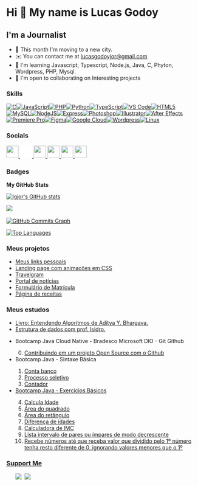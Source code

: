 Hi 👋 My name is Lucas Godoy
============================

I'm a Journalist
----------

* 🚌  This month I'm moving to a new city.
* ✉️  You can contact me at [lucasgodoyjor@gmail.com](mailto:lucasgodoyjor@gmail.com)
* 🧠  I'm learning Javascript, Typescript, Node.js, Java, C, Phyton, Wordpress, PHP, Mysql.
* 🤝  I'm open to collaborating on Interesting projects

### Skills

<p align="left">

<a href="https://docs.microsoft.com/en-us/cpp/?view=msvc-170" target="_blank" rel="noreferrer"><img src="https://raw.githubusercontent.com/danielcranney/readme-generator/main/public/icons/skills/c-colored.svg" width="36" height="36" alt="C" /></a><a href="https://developer.mozilla.org/en-US/docs/Web/JavaScript" target="_blank" rel="noreferrer"><img src="https://raw.githubusercontent.com/danielcranney/readme-generator/main/public/icons/skills/javascript-colored.svg" width="36" height="36" alt="JavaScript" /></a><a href="https://www.php.net/" target="_blank" rel="noreferrer"><img src="https://raw.githubusercontent.com/danielcranney/readme-generator/main/public/icons/skills/php-colored.svg" width="36" height="36" alt="PHP" /></a><a href="https://www.python.org/" target="_blank" rel="noreferrer"><img src="https://raw.githubusercontent.com/danielcranney/readme-generator/main/public/icons/skills/python-colored.svg" width="36" height="36" alt="Python" /></a><a href="https://www.typescriptlang.org/" target="_blank" rel="noreferrer"><img src="https://raw.githubusercontent.com/danielcranney/readme-generator/main/public/icons/skills/typescript-colored.svg" width="36" height="36" alt="TypeScript" /></a><a href="https://code.visualstudio.com/" target="_blank" rel="noreferrer"><img src="https://raw.githubusercontent.com/danielcranney/readme-generator/main/public/icons/skills/visualstudiocode.svg" width="36" height="36" alt="VS Code" /></a><a href="https://developer.mozilla.org/en-US/docs/Glossary/HTML5" target="_blank" rel="noreferrer"><img src="https://raw.githubusercontent.com/danielcranney/readme-generator/main/public/icons/skills/html5-colored.svg" width="36" height="36" alt="HTML5" /></a><a href="https://www.mysql.com/" target="_blank" rel="noreferrer"><img src="https://raw.githubusercontent.com/danielcranney/readme-generator/main/public/icons/skills/mysql-colored.svg" width="36" height="36" alt="MySQL" /></a><a href="https://nodejs.org/en/" target="_blank" rel="noreferrer"><img src="https://raw.githubusercontent.com/danielcranney/readme-generator/main/public/icons/skills/nodejs-colored.svg" width="36" height="36" alt="NodeJS" /></a><a href="https://expressjs.com/" target="_blank" rel="noreferrer"><img src="https://raw.githubusercontent.com/danielcranney/readme-generator/main/public/icons/skills/express-colored.svg" width="36" height="36" alt="Express" /></a><a href="https://www.adobe.com/uk/products/photoshop.html" target="_blank" rel="noreferrer"><img src="https://raw.githubusercontent.com/danielcranney/readme-generator/main/public/icons/skills/photoshop-colored.svg" width="36" height="36" alt="Photoshop" /></a><a href="https://www.adobe.com/uk/products/illustrator.html" target="_blank" rel="noreferrer"><img src="https://raw.githubusercontent.com/danielcranney/readme-generator/main/public/icons/skills/illustrator-colored.svg" width="36" height="36" alt="Illustrator" /></a><a href="https://www.adobe.com/uk/products/aftereffects.html" target="_blank" rel="noreferrer"><img src="https://raw.githubusercontent.com/danielcranney/readme-generator/main/public/icons/skills/aftereffects-colored.svg" width="36" height="36" alt="After Effects" /></a><a href="https://www.adobe.com/uk/products/premiere.html" target="_blank" rel="noreferrer"><img src="https://raw.githubusercontent.com/danielcranney/readme-generator/main/public/icons/skills/premierepro-colored.svg" width="36" height="36" alt="Premiere Pro" /></a><a href="https://www.figma.com/" target="_blank" rel="noreferrer"><img src="https://raw.githubusercontent.com/danielcranney/readme-generator/main/public/icons/skills/figma-colored.svg" width="36" height="36" alt="Figma" /></a><a href="https://cloud.google.com/" target="_blank" rel="noreferrer"><img src="https://raw.githubusercontent.com/danielcranney/readme-generator/main/public/icons/skills/googlecloud-colored.svg" width="36" height="36" alt="Google Cloud" /></a><a href="https://wordpress.com" target="_blank" rel="noreferrer"><img src="https://raw.githubusercontent.com/danielcranney/readme-generator/main/public/icons/skills/wordpress-colored.svg" width="36" height="36" alt="Wordpress" /></a><a href="https://www.linux.org" target="_blank" rel="noreferrer"><img src="https://raw.githubusercontent.com/danielcranney/readme-generator/main/public/icons/skills/linux-colored.svg" width="36" height="36" alt="Linux" /></a>
</p>

### Socials

<p align="left"><a href="https://www.linkedin.com/in/lucasgch/" target="_blank" rel="noreferrer"> <picture> <source media="(prefers-color-scheme: dark)" srcset="https://raw.githubusercontent.com/danielcranney/readme-generator/main/public/icons/socials/linkedin-dark.svg" /> <source media="(prefers-color-scheme: light)" srcset="https://raw.githubusercontent.com/danielcranney/readme-generator/main/public/icons/socials/linkedin.svg" /> <img src="https://raw.githubusercontent.com/danielcranney/readme-generator/main/public/icons/socials/linkedin.svg" width="32" height="32" /> </picture> </a> 
<a href="https://www.hackerrank.com/profile/lucasgodoyjor"_blank" rel="noreferrer" alt="HackerRank"><img src="./icons/hackerrank_icon.png" width="32" height="32" /></a><a href="http://www.instagram.com/desviante" target="_blank" rel="noreferrer"> <picture> <source media="(prefers-color-scheme: dark)" srcset="https://raw.githubusercontent.com/danielcranney/readme-generator/main/public/icons/socials/instagram-dark.svg" /> <source media="(prefers-color-scheme: light)" srcset="https://raw.githubusercontent.com/danielcranney/readme-generator/main/public/icons/socials/instagram.svg" /> <img src="https://raw.githubusercontent.com/danielcranney/readme-generator/main/public/icons/socials/instagram.svg" width="32" height="32" /> </picture> </a>
</a> <a href="https://www.facebook.com/lucasGodoyCh/" target="_blank" rel="noreferrer"> <picture> <source media="(prefers-color-scheme: dark)" srcset="https://raw.githubusercontent.com/danielcranney/readme-generator/main/public/icons/socials/facebook-dark.svg" /> <source media="(prefers-color-scheme: light)" srcset="https://raw.githubusercontent.com/danielcranney/readme-generator/main/public/icons/socials/facebook.svg" /> <img src="https://raw.githubusercontent.com/danielcranney/readme-generator/main/public/icons/socials/facebook.svg" width="32" height="32" /> </picture> </a> <a href="https://www.github.com/lgjor" target="_blank" rel="noreferrer"> <picture> <source media="(prefers-color-scheme: dark)" srcset="https://raw.githubusercontent.com/danielcranney/readme-generator/main/public/icons/socials/github-dark.svg" /> <source media="(prefers-color-scheme: light)" srcset="https://raw.githubusercontent.com/danielcranney/readme-generator/main/public/icons/socials/github.svg" /> <img src="https://raw.githubusercontent.com/danielcranney/readme-generator/main/public/icons/socials/github.svg" width="32" height="32" /> </picture> </a>  <a href="https://www.youtube.com/@Lucas-rr2il" target="_blank" rel="noreferrer"> <picture> <source media="(prefers-color-scheme: dark)" srcset="https://raw.githubusercontent.com/danielcranney/readme-generator/main/public/icons/socials/youtube-dark.svg" /> <source media="(prefers-color-scheme: light)" srcset="https://raw.githubusercontent.com/danielcranney/readme-generator/main/public/icons/socials/youtube.svg" /> <img src="https://raw.githubusercontent.com/danielcranney/readme-generator/main/public/icons/socials/youtube.svg" width="32" height="32" /> </picture> </a></p>

### Badges

<b>My GitHub Stats</b>

<a href="http://www.github.com/lgjor"><img src="https://github-readme-stats.vercel.app/api?username=lgjor&show_icons=true&hide=&count_private=true&title_color=0891b2&text_color=ffffff&icon_color=0891b2&bg_color=1c1917&hide_border=true&show_icons=true" alt="lgjor's GitHub stats" /></a>

<a href="http://www.github.com/lgjor"><img src="https://github-readme-streak-stats.herokuapp.com/?user=lgjor&stroke=ffffff&background=1c1917&ring=0891b2&fire=0891b2&currStreakNum=ffffff&currStreakLabel=0891b2&sideNums=ffffff&sideLabels=ffffff&dates=ffffff&hide_border=true" /></a>

<a href="http://www.github.com/lgjor"><img src="https://github-readme-activity-graph.cyclic.app/graph?username=lgjor&bg_color=1c1917&color=ffffff&line=0891b2&point=ffffff&area_color=1c1917&area=true&hide_border=true&custom_title=GitHub%20Commits%20Graph" alt="GitHub Commits Graph" /></a>

<a href="https://github.com/lgjor" align="left"><img src="https://github-readme-stats.vercel.app/api/top-langs/?username=lgjor&langs_count=10&title_color=0891b2&text_color=ffffff&icon_color=0891b2&bg_color=1c1917&hide_border=true&locale=en&custom_title=Top%20%Languages" alt="Top Languages" /></a>

### Meus projetos

<ul>
<li><a href="https://lgjor.github.io/devlinks/" target="_blank">Meus links pessoais</a></li>
<li><a href="https://lgjor.github.io/patinsanimation" target="_blank">Landing page com animações em CSS</a></li>
<li><a href="https://lgjor.github.io/travelgram" target="_blank">Travelgram</a></li>
<li><a href="https://lgjor.github.io/portaldenoticias/" target="_blank">Portal de notícias</a></li>
<li><a href="https://lgjor.github.io/formulariodematricula/" target="_blank">Formulário de Matrícula</a></li>
<li><a href="https://lgjor.github.io/recipepage/" target="_blank">Página de receitas</a></li>
</ul>

### Meus estudos

<ul>
   <li><a href="https://github.com/lgjor/EntendendoAlgoritmos" target="_blank">Livro: Entendendo Algoritmos de Aditya Y. Bhargava.</a></li>
   <li><a href="https://github.com/lgjor/Estrutura-de-dados" target="_blank">Estrutura de dados com prof. Isidro.</a></li>
</ul>

<ul>
   <li>Bootcamp Java Cloud Native - Bradesco Microsoft DIO - Git Github</li>
      <ol type="1"><li value="0"><a href="https://github.com/lgjor/dio-lab-open-source" target="_blank">Contribuindo em um projeto Open Source com o Github</a></li></ol>
   <li>Bootcamp Java - Sintaxe Básica</li>  
      <ol type="1">
         <li><a href="https://github.com/lgjor/ContaBanco" target="_blank">Conta banco</li>
         <li><a href="https://github.com/lgjor/ProcessoSeletivo" target="_blank">Processo seletivo</li>
         <li><a href="https://github.com/lgjor/Contador" target="_blank">Contador</li>
      </ol>
   </li>
   <li>Bootcamp Java - Exercícios Básicos</li>  
      <ol type="1">
         <li value="4"><a href="https://github.com/lgjor/ExerciciosDeJavaBasico" target="_blank">Calcula Idade</li>
         <li><a href="https://github.com/lgjor/ExerciciosDeJavaBasico" target="_blank">Área do quadrado</li>
         <li><a href="https://github.com/lgjor/ExerciciosDeJavaBasico" target="_blank">Área do retângulo</li>
         <li><a href="https://github.com/lgjor/ExerciciosDeJavaBasico" target="_blank">Diferença de idades</li>
         <li><a href="https://github.com/lgjor/ExerciciosDeJavaBasico" target="_blank">Calculadora de IMC</li>
         <li><a href="https://github.com/lgjor/ExerciciosDeJavaBasico" target="_blank">Lista intervalo de pares ou ímpares de modo decrescente</li>
         <li><a href="https://github.com/lgjor/ExerciciosDeJavaBasico" target="_blank">Recebe números até que receba valor que dividido pelo 1º número tenha resto diferente de 0, ignorando valores menores que o 1º</li>
      </ol>
   </li>
</ul>

### Support Me

<ul style="list-style-type: none; margin: 0;">

<li style="display: inline-block; margin-right: 0.25rem;"><a href="https://www.buymeacoffee.com/desviante"><img src="https://cdn.buymeacoffee.com/buttons/v2/default-yellow.png" width="150"/></a></li>

<li style="display: inline-block; margin-right: 0.25rem;"><a href="https://www.ko-fi.com/desviante"><img src="https://storage.ko-fi.com/cdn/kofi2.png?v=3" width="150"/></a></li>

</ul>
